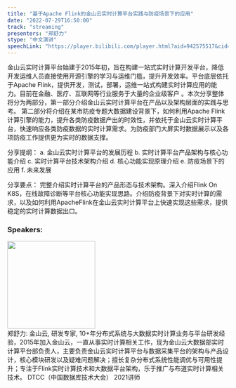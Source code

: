 ```yaml
---
title: "基于Apache Flink的金山云实时计算平台实践与防疫场景下的应用"
date: "2022-07-29T16:50:00"
track: "streaming"
presenters: "郑舒力"
stype: "中文演讲"
speechLink: "https://player.bilibili.com/player.html?aid=942575517&cid=817760221&page=1"
---
```

金山云实时计算平台始建于2015年初，旨在构建一站式实时计算开发平台，降低开发运维人员直接使用开源引擎的学习与运维门槛，提升开发效率。平台底层依托于Apache Flink，提供开发，测试，部署，运维一站式构建实时计算应用的能力。目前在金融、医疗、互联网等行业服务于大量的企业级客户 。本次分享整体将分为两部分，第一部分介绍金山云实时计算平台在产品以及架构层面的实践与思考。 第二部分将介绍在某市防疫专题大数据建设背景下，如何利用Apache Flink计算引擎的能力，提升各类防疫数据产出的时效性，并依托于金山云实时计算平台，快速响应各类防疫数据的实时计算需求。为防疫部门大屏实时数据展示以及各项防疫工作提供更为实时的数据支撑。
 
分享提纲： 
a. 金山云实时计算平台的发展历程
b. 实时计算平台产品架构与核心功能介绍
c. 实时计算平台技术架构介绍
d. 核心功能实现原理介绍
e. 防疫场景下的应用
f. 未来发展
 
分享要点： 
完整介绍实时计算平台的产品形态与技术架构。深入介绍Flink On K8S，在线故障诊断等平台核心功能实现思路。介绍防疫背景下对实时计算的需求，以及如何利用ApacheFlink在金山云实时计算平台上快速实现这些需求，提供稳定的实时计算数据出口。
 ### Speakers: 
 <img src="images/speaker/1233.png" width="200" /><br>郑舒力: 金山云, 研发专家, 10+年分布式系统与大数据实时计算业务与平台研发经验，2015年加入金山云，一直从事实时计算相关工作，现为金山云大数据部实时计算平台部负责人，主要负责金山云实时计算平台与数据采集平台的架构与产品设计，核心模块研发以及疑难问题解决；擅长复杂分布式系统性能调优与可用性提升；专注于Flink实时计算技术和大数据平台架构，乐于推广与布道实时计算相关技术。
DTCC（中国数据库技术大会） 2021讲师

 